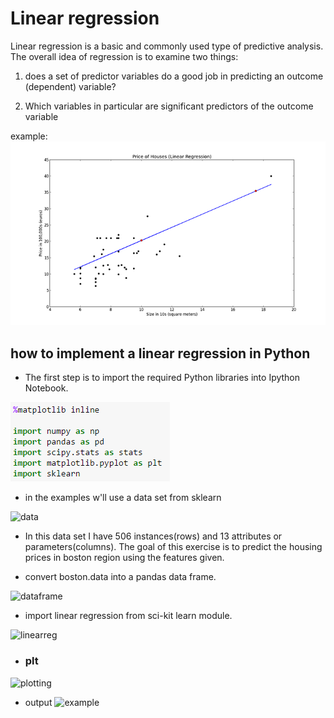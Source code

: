 # Linear regression

Linear regression is a basic and commonly used type of predictive analysis.  The overall idea of regression is to examine two things: 

1. does a set of predictor variables do a good job in predicting an outcome (dependent) variable?

2. Which variables in particular are significant predictors of the outcome variable

example: 
![linear](./images/exa%20linear.png)

##  how to implement a linear regression in Python

- The first step is to import the required Python libraries into Ipython Notebook.

![importing](./images/Explore-1%20(1).png)

- in the examples w'll use a data set from sklearn

![data](https://bigdata-madesimple.com/wp-content/uploads/2016/04/sklearn.png)

-  In this data set I have 506 instances(rows) and 13 attributes or parameters(columns). The goal of this exercise is to predict the housing prices in boston region using the features given.


- convert boston.data into a pandas data frame.

![dataframe](https://bigdata-madesimple.com/wp-content/uploads/2016/04/Pandas-DataFrame.png)

- import linear regression from sci-kit learn module.

![linearreg](https://bigdata-madesimple.com/wp-content/uploads/2016/04/Skitlearn-linear-model1.png)

- ### plt

![plotting](https://bigdata-madesimple.com/wp-content/uploads/2016/04/Scatter-plot.png)

- output 
![example](https://bigdata-madesimple.com/wp-content/uploads/2016/04/Relationship-between-RM-and-Price.png)
